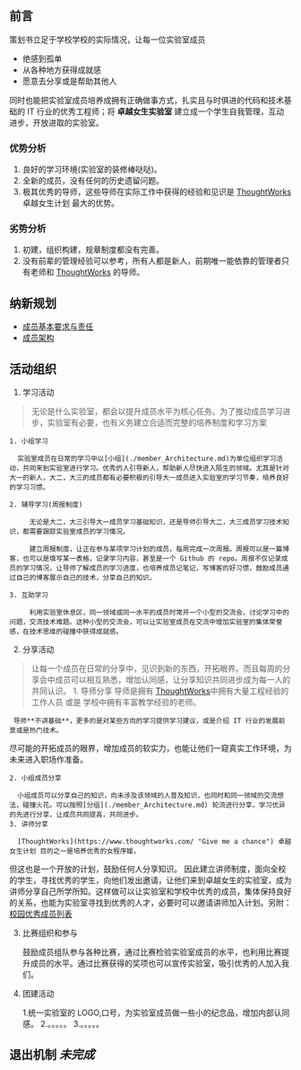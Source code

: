 ## 前言
   策划书立足于学校学校的实际情况，让每一位实验室成员
   - 绝感到孤单
   - 从各种地方获得成就感
   - 愿意去分享或是帮助其他人
    
同时也能把实验室成员培养成拥有正确做事方式，扎实且与时俱进的代码和技术基础的 
IT 行业的优秀工程师；将 **卓越女生实验室** 建立成一个学生自我管理，互动进步，开放进取的实验室。

### 优势分析
 1. 良好的学习环境(实验室的装修棒哒哒)。
 2. 全新的成员，没有任何的历史遗留问题。
 3. 极其优秀的导师，这些导师在实际工作中获得的经验和见识是 [ThoughtWorks](https://www.thoughtworks.com/ "The Best")     卓越女生计划  最大的优势。
 
### 劣势分析
 1. 初建，组织构建，规章制度都没有完善。
 2. 没有前辈的管理经验可以参考，所有人都是新人，前期唯一能依靠的管理者只有老师和
[ThoughtWorks](https://www.thoughtworks.com/ "Give me a chance") 的导师。

## 纳新规划

- [成员基本要求与责任](./member_request.md)
- [成员架构](./member_Architecture.md)

## 活动组织
 1. 学习活动
 
 > 无论是什么实验室，都会以提升成员水平为核心任务。为了推动成员学习进步，实验室有必要，也有义务建立合适而完整的培养制度和学习方案

    1. 小组学习
       
      实验室成员在日常的学习中以[小组](./member_Architecture.md)为单位组织学习活动，共同来到实验室进行学习。优秀的人引导新人，帮助新人尽快进入陌生的领域。尤其是针对大一的新人，大二，大三的成员都有必要积极的引导大一成员进入实验室的学习节奏，培养良好的学习习惯。

    2. 辅导学习(周报制度)
    
         无论是大二，大三引导大一成员学习基础知识，还是导师引导大二，大三成员学习技术知识，都需要跟踪实验室成员的学习情况。
         
         建立周报制度，让正在参与某项学习计划的成员，每周完成一次周报。周报可以是一篇博客，也可以是填写某一表格，记录学习内容，甚至是一个 Github 的 repo。周报不仅记录成员的学习情况，让导师了解成员的学习进度，也培养成员记笔记，写博客的好习惯，鼓励成员通过自己的博客展示自己的技术，分享自己的知识。
         
    3. 互助学习            
    
         利用实验室休息区，同一领域或同一水平的成员时常开一个小型的交流会，讨论学习中的问题，交流技术难题。这种小型的交流会，可以让实验室成员在交流中增加实验室的集体荣誉感，在技术思维的碰撞中获得成就感。
 
 2. 分享活动
 > 让每一个成员在日常的分享中，见识到新的东西，开拓眼界。而且每周的分享会中成员可以相互熟悉，增加认同感，让分享知识共同进步成为每一人的共同认识。
    1. 导师分享
     导师是拥有 [ThoughtWorks](https://www.thoughtworks.com/ "Give me a chance")中拥有大量工程经验的工作人员 或是
学校中拥有丰富教学经验的老师。

     导师**不讲基础**，更多的是对某些方向的学习提供学习建议，或是介绍 IT 行业的发展前景或是热门技术。
尽可能的开拓成员的眼界，增加成员的软实力，也能让他们一窥真实工作环境，为未来进入职场作准备。

    2. 小组成员分享
    
      小组成员可以分享自己的知识，向未涉及该领域的人普及知识，也同时和同一领域的交流想法，碰撞火花。可以按照[分组](./member_Architecture.md) 轮流进行分享，学习优异的先进行分享，让成员共同提高，共同进步。
    3. 讲师分享
    
      [ThoughtWorks](https://www.thoughtworks.com/ "Give me a chance") 卓越女生计划 目的之一是培养优秀的女程序媛，
但这也是一个开放的计划，鼓励任何人分享知识。
       因此建立讲师制度，面向全校的学生，寻找优秀的学生，向他们发出邀请，让他们来到卓越女生的实验室，成为讲师分享自己所学所知。这样做可以让实验室和学校中优秀的成员，集体保持良好的关系，也能为实验室寻找到优秀的人才，必要时可以邀请讲师加入计划。另附：[校园优秀成员列表](./the_best.md)
       
      

 3. 比赛组织和参与
 
    鼓励成员组队参与各种比赛，通过比赛检验实验室成员的水平，也利用比赛提升成员的水平。通过比赛获得的奖项也可以宣传实验室，吸引优秀的人加入我们。

 4. 团建活动

       1.统一实验室的 LOGO,口号，为实验室成员做一些小的纪念品，增加内部认同感。
       2.。。。。。
       3.。。。。。
 
 

## 退出机制 *未完成*


 


 

